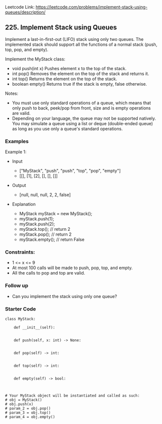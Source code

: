 Leetcode Link: https://leetcode.com/problems/implement-stack-using-queues/description/

## 225. Implement Stack using Queues

Implement a last-in-first-out (LIFO) stack using only two queues. The implemented stack should support all the functions of a normal stack (push, top, pop, and empty).

Implement the MyStack class:

- void push(int x) Pushes element x to the top of the stack.
- int pop() Removes the element on the top of the stack and returns it.
- int top() Returns the element on the top of the stack.
- boolean empty() Returns true if the stack is empty, false otherwise.

Notes:
- You must use only standard operations of a queue, which means that only push to back, peek/pop from front, size and is empty operations are valid.
- Depending on your language, the queue may not be supported natively. You may simulate a queue using a list or deque (double-ended queue) as long as you use only a queue's standard operations.
 
### Examples 

Example 1:
- Input
    - ["MyStack", "push", "push", "top", "pop", "empty"]
    - [[], [1], [2], [], [], []]
- Output
    - [null, null, null, 2, 2, false]

- Explanation
    - MyStack myStack = new MyStack();
    - myStack.push(1);
    - myStack.push(2);
    - myStack.top(); // return 2
    - myStack.pop(); // return 2
    - myStack.empty(); // return False
 
### Constraints:

- 1 <= x <= 9
- At most 100 calls will be made to push, pop, top, and empty.
- All the calls to pop and top are valid.

### Follow up 
- Can you implement the stack using only one queue?

### Starter Code
```
class MyStack:

    def __init__(self):
        

    def push(self, x: int) -> None:
        

    def pop(self) -> int:
        

    def top(self) -> int:
        

    def empty(self) -> bool:
        


# Your MyStack object will be instantiated and called as such:
# obj = MyStack()
# obj.push(x)
# param_2 = obj.pop()
# param_3 = obj.top()
# param_4 = obj.empty()
```